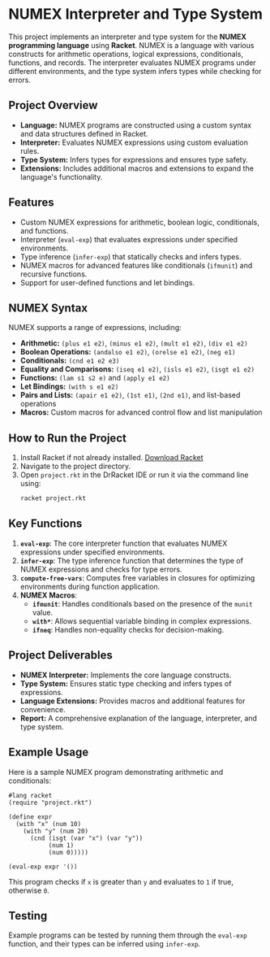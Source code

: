 # NUMEX Interpreter and Type System  
This project implements an interpreter and type system for the **NUMEX programming language** using **Racket**. NUMEX is a language with various constructs for arithmetic operations, logical expressions, conditionals, functions, and records. The interpreter evaluates NUMEX programs under different environments, and the type system infers types while checking for errors.  

## **Project Overview**  
- **Language:** NUMEX programs are constructed using a custom syntax and data structures defined in Racket.  
- **Interpreter:** Evaluates NUMEX expressions using custom evaluation rules.  
- **Type System:** Infers types for expressions and ensures type safety.  
- **Extensions:** Includes additional macros and extensions to expand the language's functionality.  

## **Features**  
- Custom NUMEX expressions for arithmetic, boolean logic, conditionals, and functions.  
- Interpreter (`eval-exp`) that evaluates expressions under specified environments.  
- Type inference (`infer-exp`) that statically checks and infers types.  
- NUMEX macros for advanced features like conditionals (`ifmunit`) and recursive functions.  
- Support for user-defined functions and let bindings.  

## **NUMEX Syntax**  
NUMEX supports a range of expressions, including:  
- **Arithmetic:** `(plus e1 e2)`, `(minus e1 e2)`, `(mult e1 e2)`, `(div e1 e2)`  
- **Boolean Operations:** `(andalso e1 e2)`, `(orelse e1 e2)`, `(neg e1)`  
- **Conditionals:** `(cnd e1 e2 e3)`  
- **Equality and Comparisons:** `(iseq e1 e2)`, `(isls e1 e2)`, `(isgt e1 e2)`  
- **Functions:** `(lam s1 s2 e)` and `(apply e1 e2)`  
- **Let Bindings:** `(with s e1 e2)`  
- **Pairs and Lists:** `(apair e1 e2)`, `(1st e1)`, `(2nd e1)`, and list-based operations  
- **Macros:** Custom macros for advanced control flow and list manipulation  

## **How to Run the Project**  
1. Install Racket if not already installed. [Download Racket](https://racket-lang.org/)  
2. Navigate to the project directory.  
3. Open `project.rkt` in the DrRacket IDE or run it via the command line using:  
    ```bash  
    racket project.rkt  
    ```  

## **Key Functions**  
1. **`eval-exp`**: The core interpreter function that evaluates NUMEX expressions under specified environments.  
2. **`infer-exp`**: The type inference function that determines the type of NUMEX expressions and checks for type errors.  
3. **`compute-free-vars`**: Computes free variables in closures for optimizing environments during function application.  
4. **NUMEX Macros**:  
   - **`ifmunit`**: Handles conditionals based on the presence of the `munit` value.  
   - **`with*`**: Allows sequential variable binding in complex expressions.  
   - **`ifneq`**: Handles non-equality checks for decision-making.  

## **Project Deliverables**  
- **NUMEX Interpreter:** Implements the core language constructs.  
- **Type System:** Ensures static type checking and infers types of expressions.  
- **Language Extensions:** Provides macros and additional features for convenience.  
- **Report:** A comprehensive explanation of the language, interpreter, and type system.  

## **Example Usage**  
Here is a sample NUMEX program demonstrating arithmetic and conditionals:  
```racket  
#lang racket  
(require "project.rkt")  

(define expr  
  (with "x" (num 10)  
    (with "y" (num 20)  
      (cnd (isgt (var "x") (var "y"))  
           (num 1)  
           (num 0)))))  

(eval-exp expr '())  
```  
This program checks if `x` is greater than `y` and evaluates to `1` if true, otherwise `0`.  

## **Testing**  
Example programs can be tested by running them through the `eval-exp` function, and their types can be inferred using `infer-exp`.
